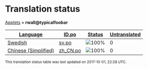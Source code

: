 <h1>Translation status</h1>
<p>
  <a href="../tables/README.md">Applets</a> &#187; <b>rwall@typicalfoobar</b>
</p>

<table>
  <thead>
    <tr>
      <th>
        <a href="#" id="language">Language</a>
      </th>
      <th>
        <a href="#" id="idpo">ID.po</a>
      </th>
      <th>
        <a href="#" id="status">Status</a>
      </th>
      <th>
        <a href="#" id="untranslated">Untranslated</a>
      </th>
    </tr>
  </thead>
  <tbody>
    <tr>
      <td class="language" data-value="Swedish">
        <a href="../tables/sv.md">Swedish</a>
      </td>
      <td class="idpo" data-value="sv">
        <a href="../po/rwall@typicalfoobar/sv.po">sv.po</a>
      </td>
      <td class="status" data-value="100">
        <img src="http://progressed.io/bar/100" alt="100%" />
      </td>
      <td class="untranslated" data-value="0">
        0
      </td>
    </tr>
    <tr>
      <td class="language" data-value="Chinese (Simplified)">
        <a href="../tables/zh_CN.md">Chinese (Simplified)</a>
      </td>
      <td class="idpo" data-value="zh_CN">
        <a href="../po/rwall@typicalfoobar/zh_CN.po">zh_CN.po</a>
      </td>
      <td class="status" data-value="100">
        <img src="http://progressed.io/bar/100" alt="100%" />
      </td>
      <td class="untranslated" data-value="0">
        0
      </td>
    </tr>
  </tbody>
</table>

<p><sup>This translation status table was last updated on 2017-10-01, 22:28 UTC.</sup></p>
